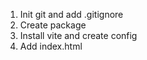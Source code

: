 1. Init git and add .gitignore
1. Create package
1. Install vite and create config
1. Add index.html
